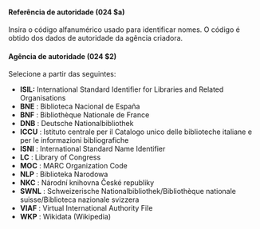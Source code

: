 #### Referência de autoridade (024 $a)

Insira o código alfanumérico usado para identificar nomes. O código é obtido dos dados de autoridade da agência criadora.

#### Agência de autoridade (024 $2)

Selecione a partir das seguintes:

- **ISIL:** International Standard Identifier for Libraries and Related Organisations
- **BNE** : Biblioteca Nacional de España
- **BNF** : Bibliothèque Nationale de France
- **DNB** : Deutsche Nationalbibliothek
- **ICCU** : Istituto centrale per il Catalogo unico delle biblioteche italiane e per le informazioni bibliografiche
- **ISNI** : International Standard Name Identifier
- **LC** : Library of Congress
- **MOC** : MARC Organization Code
- **NLP** : Biblioteka Narodowa
- **NKC** : Národní knihovna České republiky 
- **SWNL** : Schweizerische Nationalbibliothek/Bibliothèque nationale suisse/Biblioteca nazionale svizzera
- **VIAF** : Virtual International Authority File
- **WKP** : Wikidata (Wikipedia)